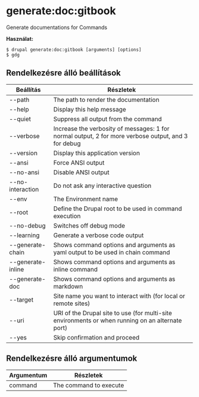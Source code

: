 # generate:doc:gitbook
Generate documentations for Commands

**Használat:**
```
$ drupal generate:doc:gitbook [arguments] [options]
$ gdg  
```

## Rendelkezésre álló beállítások
Beállítás | Részletek
-------|-------------
--path | The path to render the documentation
--help | Display this help message
--quiet | Suppress all output from the command
--verbose | Increase the verbosity of messages: 1 for normal output, 2 for more verbose output, and 3 for debug
--version | Display this application version
--ansi | Force ANSI output
--no-ansi | Disable ANSI output
--no-interaction | Do not ask any interactive question
--env | The Environment name
--root | Define the Drupal root to be used in command execution
--no-debug | Switches off debug mode
--learning | Generate a verbose code output
--generate-chain | Shows command options and arguments as yaml output to be used in chain command
--generate-inline | Shows command options and arguments as inline command
--generate-doc | Shows command options and arguments as markdown
--target | Site name you want to interact with (for local or remote sites)
--uri | URI of the Drupal site to use (for multi-site environments or when running on an alternate port)
--yes | Skip confirmation and proceed

## Rendelkezésre álló argumentumok
Argumentum | Részletek
---------|-------------
command | The command to execute
